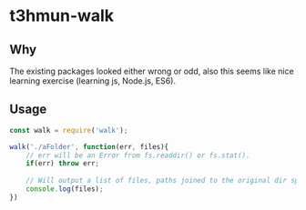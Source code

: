 # t3hmun-walk 

## Why

The existing packages looked either wrong or odd, also this seems like nice learning exercise (learning js, Node.js, ES6).

## Usage

```js
const walk = require('walk');

walk('./aFolder', function(err, files){
    // err will be an Error from fs.readdir() or fs.stat().
	if(err) throw err;
	
	// Will output a list of files, paths joined to the original dir specified.
	console.log(files);
})
```